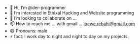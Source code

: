 - 👋 Hi, I’m @der-programmer
- 👀 I’m interested in Ethixal Hacking and Website programming
- 💞️ I’m looking to collaborate on ...
- 📫 How to reach me ... with gmail ... loewe.rebahi@gmail.com
- 😄 Pronouns: male
- ⚡ fact: I work day to night and night to day on my projects

<!---
der-programmer/der-programmer is a ✨ special ✨ repository because its `README.md` (this file) appears on your GitHub profile.
You can click the Preview link to take a look at your changes.
--->
